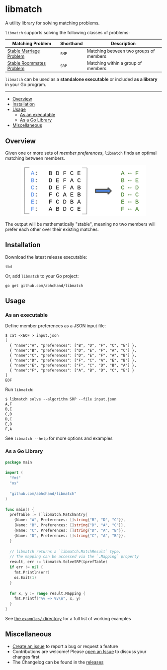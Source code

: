 # libmatch

A utility library for solving matching problems.

`libmatch` supports solving the following classes of problems:

| Matching Problem | Shorthand | Description |
|---|---|---|
| [Stable Marriage Problem](https://en.wikipedia.org/wiki/Stable_marriage_problem) | `SMP` | Matching between two groups of members |
| [Stable Roommates Problem](https://en.wikipedia.org/wiki/Stable_roommates_problem) | `SRP` | Matching within a group of members |

`libmatch` can be used as a **standalone executable** or included **as a library** in your Go program.

---

- [Overview](#overview)
- [Installation](#installation)
- [Usage](#usage)
  * [As an executable](#as-an-executable)
  * [As a Go Library](#as-a-go-library)
- [Miscellaneous](#miscellaneous)

## <a name="overview">Overview

Given one or more sets of *member preferences*, `libmatch` finds an optimal matching between members.

<div align="center">
  <img src="https://github.com/abhchand/libmatch/raw/main/meta/matching.png" width="400px" />
</div>

The output will be mathematically "stable", meaning no two members will prefer each other over their existing matches.

## <a name="installation"></a>Installation

Download the latest release executable:

```shell
tbd
```

Or, add `libmatch` to your Go project:

```shell
go get github.com/abhchand/libmatch
```

## <a name="usage">Usage

### <a name="as-an-executable">As an executable


Define member preferences as a JSON input file:

```shell
$ cat <<EOF > input.json
[
  { "name":"A", "preferences": ["B", "D", "F", "C", "E"] },
  { "name":"B", "preferences": ["D", "E", "F", "A", "C"] },
  { "name":"C", "preferences": ["D", "E", "F", "A", "B"] },
  { "name":"D", "preferences": ["F", "C", "A", "E", "B"] },
  { "name":"E", "preferences": ["F", "C", "D", "B", "A"] },
  { "name":"F", "preferences": ["A", "B", "D", "C", "E"] }
]
EOF
```

Run `libmatch`:

```shell
$ libmatch solve --algorithm SRP --file input.json
A,F
B,E
C,D
D,C
E,B
F,A
```

See `libmatch --help` for more options and examples

### <a name="as-a-go-library">As a Go Library

```go
package main

import (
  "fmt"
  "os"

  "github.com/abhchand/libmatch"
)

func main() {
  prefTable := []libmatch.MatchEntry{
    {Name: "A", Preferences: []string{"B", "D", "C"}},
    {Name: "B", Preferences: []string{"D", "A", "C"}},
    {Name: "C", Preferences: []string{"D", "A", "B"}},
    {Name: "D", Preferences: []string{"C", "A", "B"}},
  }

  // libmatch returns a `libmatch.MatchResult` type.
  // The mapping can be accessed via the `.Mapping` property
  result, err := libmatch.SolveSRP(&prefTable)
  if err != nil {
    fmt.Println(err)
    os.Exit(1)
  }

  for x, y := range result.Mapping {
    fmt.Printf("%v => %v\n", x, y)
  }
}
```

See [the `examples/` directory](examples/) for a full list of working examples

## <a name="miscellaneous">Miscellaneous

* [Create an issue](https://github.com/abhchand/libmatch/issues/new) to report a bug or request a feature
* Contributions are welcome! Please [open an Issue](https://github.com/abhchand/libmatch/issues/new) to discuss your changes first
* The Changelog can be found in the [releases](https://github.com/abhchand/libmatch/releases)
